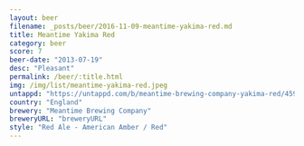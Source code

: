 ```yaml
---
layout: beer
filename: _posts/beer/2016-11-09-meantime-yakima-red.md
title: Meantime Yakima Red
category: beer
score: 7
beer-date: "2013-07-19"
desc: "Pleasant"
permalink: /beer/:title.html
img: /img/list/meantime-yakima-red.jpeg
untappd: "https://untappd.com/b/meantime-brewing-company-yakima-red/45917"
country: "England"
brewery: "Meantime Brewing Company"
breweryURL: "breweryURL"
style: "Red Ale - American Amber / Red"
---
```

